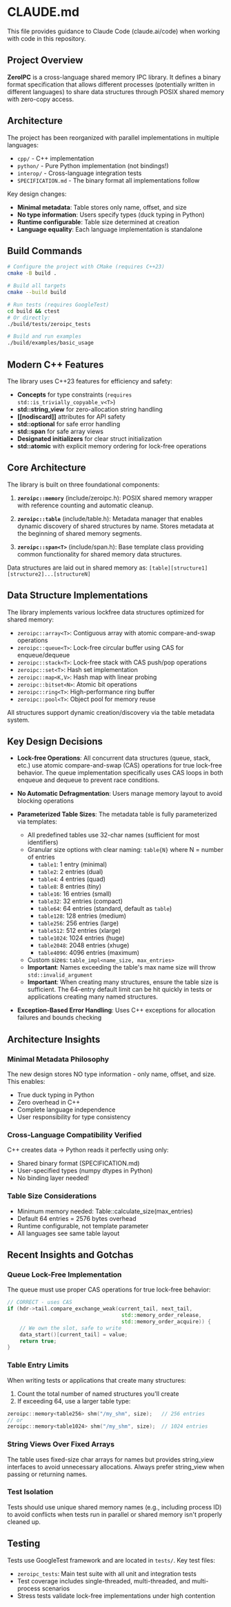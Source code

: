 # CLAUDE.md

This file provides guidance to Claude Code (claude.ai/code) when working with code in this repository.

## Project Overview

**ZeroIPC** is a cross-language shared memory IPC library. It defines a binary format specification that allows different processes (potentially written in different languages) to share data structures through POSIX shared memory with zero-copy access.

## Architecture

The project has been reorganized with parallel implementations in multiple languages:
- `cpp/` - C++ implementation 
- `python/` - Pure Python implementation (not bindings!)
- `interop/` - Cross-language integration tests
- `SPECIFICATION.md` - The binary format all implementations follow

Key design changes:
- **Minimal metadata**: Table stores only name, offset, and size
- **No type information**: Users specify types (duck typing in Python)
- **Runtime configurable**: Table size determined at creation
- **Language equality**: Each language implementation is standalone

## Build Commands

```bash
# Configure the project with CMake (requires C++23)
cmake -B build .

# Build all targets
cmake --build build

# Run tests (requires GoogleTest)
cd build && ctest
# Or directly:
./build/tests/zeroipc_tests

# Build and run examples
./build/examples/basic_usage
```

## Modern C++ Features

The library uses C++23 features for efficiency and safety:
- **Concepts** for type constraints (`requires std::is_trivially_copyable_v<T>`)
- **std::string_view** for zero-allocation string handling
- **[[nodiscard]]** attributes for API safety
- **std::optional** for safe error handling
- **std::span** for safe array views
- **Designated initializers** for clear struct initialization
- **std::atomic** with explicit memory ordering for lock-free operations

## Core Architecture

The library is built on three foundational components:

1. **`zeroipc::memory`** (include/zeroipc.h): POSIX shared memory wrapper with reference counting and automatic cleanup.

2. **`zeroipc::table`** (include/table.h): Metadata manager that enables dynamic discovery of shared structures by name. Stores metadata at the beginning of shared memory segments.

3. **`zeroipc::span<T>`** (include/span.h): Base template class providing common functionality for shared memory data structures.

Data structures are laid out in shared memory as: `[table][structure1][structure2]...[structureN]`

## Data Structure Implementations

The library implements various lockfree data structures optimized for shared memory:
- `zeroipc::array<T>`: Contiguous array with atomic compare-and-swap operations
- `zeroipc::queue<T>`: Lock-free circular buffer using CAS for enqueue/dequeue
- `zeroipc::stack<T>`: Lock-free stack with CAS push/pop operations
- `zeroipc::set<T>`: Hash set implementation
- `zeroipc::map<K,V>`: Hash map with linear probing
- `zeroipc::bitset<N>`: Atomic bit operations
- `zeroipc::ring<T>`: High-performance ring buffer
- `zeroipc::pool<T>`: Object pool for memory reuse

All structures support dynamic creation/discovery via the table metadata system.

## Key Design Decisions

- **Lock-free Operations**: All concurrent data structures (queue, stack, etc.) use atomic compare-and-swap (CAS) operations for true lock-free behavior. The queue implementation specifically uses CAS loops in both enqueue and dequeue to prevent race conditions.

- **No Automatic Defragmentation**: Users manage memory layout to avoid blocking operations

- **Parameterized Table Sizes**: The metadata table is fully parameterized via templates:
  - All predefined tables use 32-char names (sufficient for most identifiers)
  - Granular size options with clear naming: `table{N}` where N = number of entries
    - `table1`: 1 entry (minimal)
    - `table2`: 2 entries (dual)
    - `table4`: 4 entries (quad)
    - `table8`: 8 entries (tiny)
    - `table16`: 16 entries (small)
    - `table32`: 32 entries (compact)
    - `table64`: 64 entries (standard, default as `table`)
    - `table128`: 128 entries (medium)
    - `table256`: 256 entries (large)
    - `table512`: 512 entries (xlarge)
    - `table1024`: 1024 entries (huge)
    - `table2048`: 2048 entries (xhuge)
    - `table4096`: 4096 entries (maximum)
  - Custom sizes: `table_impl<name_size, max_entries>`
  - **Important**: Names exceeding the table's max name size will throw `std::invalid_argument`
  - **Important**: When creating many structures, ensure the table size is sufficient. The 64-entry default limit can be hit quickly in tests or applications creating many named structures.

- **Exception-Based Error Handling**: Uses C++ exceptions for allocation failures and bounds checking

## Architecture Insights

### Minimal Metadata Philosophy
The new design stores NO type information - only name, offset, and size. This enables:
- True duck typing in Python
- Zero overhead in C++
- Complete language independence
- User responsibility for type consistency

### Cross-Language Compatibility Verified
C++ creates data → Python reads it perfectly using only:
- Shared binary format (SPECIFICATION.md)
- User-specified types (numpy dtypes in Python)
- No binding layer needed!

### Table Size Considerations
- Minimum memory needed: Table::calculate_size(max_entries) 
- Default 64 entries = 2576 bytes overhead
- Runtime configurable, not template parameter
- All languages see same table layout

## Recent Insights and Gotchas

### Queue Lock-Free Implementation

The queue must use proper CAS operations for true lock-free behavior:

```cpp
// CORRECT - uses CAS
if (hdr->tail.compare_exchange_weak(current_tail, next_tail,
                                     std::memory_order_release,
                                     std::memory_order_acquire)) {
    // We own the slot, safe to write
    data_start()[current_tail] = value;
    return true;
}
```

### Table Entry Limits

When writing tests or applications that create many structures:

1. Count the total number of named structures you'll create
2. If exceeding 64, use a larger table type:

```cpp
zeroipc::memory<table256> shm("/my_shm", size);   // 256 entries
// or
zeroipc::memory<table1024> shm("/my_shm", size);  // 1024 entries
```

### String Views Over Fixed Arrays

The table uses fixed-size char arrays for names but provides string_view interfaces to avoid unnecessary allocations. Always prefer string_view when passing or returning names.

### Test Isolation

Tests should use unique shared memory names (e.g., including process ID) to avoid conflicts when tests run in parallel or shared memory isn't properly cleaned up.

## Testing

Tests use GoogleTest framework and are located in `tests/`. Key test files:

- `zeroipc_tests`: Main test suite with all unit and integration tests
- Test coverage includes single-threaded, multi-threaded, and multi-process scenarios
- Stress tests validate lock-free implementations under high contention